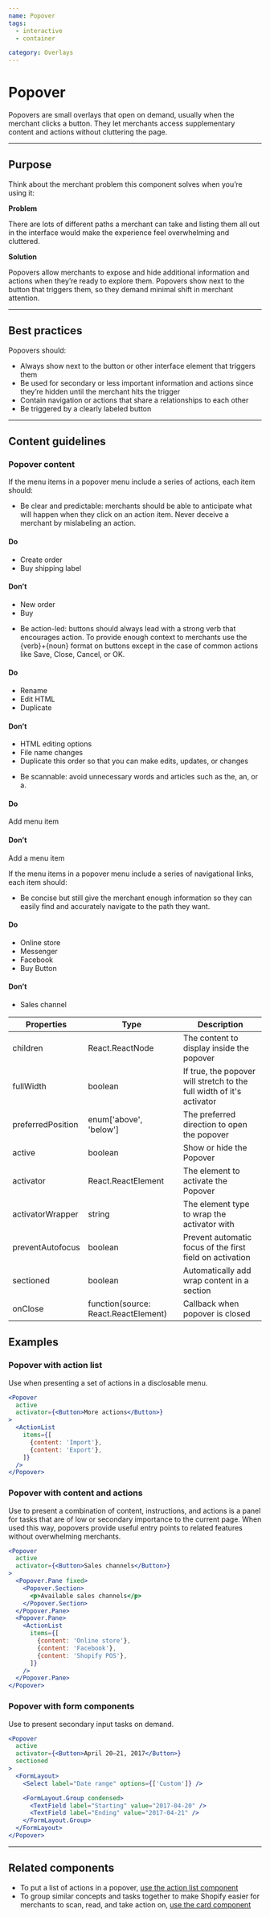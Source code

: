```yaml
---
name: Popover
tags:
  - interactive
  - container

category: Overlays
---
```


# Popover

Popovers are small overlays that open on demand, usually when the merchant clicks a button. They let merchants access supplementary content and actions without cluttering the page.

---

## Purpose

Think about the merchant problem this component solves when you’re using it:

**Problem**

There are lots of different paths a merchant can take and listing them all out in the interface would make the experience feel overwhelming and cluttered.

**Solution**

Popovers allow merchants to expose and hide additional information and actions when they’re ready to explore them. Popovers show next to the button that triggers them, so they demand minimal shift in merchant attention.

---

## Best practices

Popovers should:

- Always show next to the button or other interface element that triggers them
- Be used for secondary or less important information and actions since they’re hidden until the merchant hits the trigger
- Contain navigation or actions that share a relationships to each other
- Be triggered by a clearly labeled button

---

## Content guidelines

### Popover content

If the menu items in a popover menu include a series of actions, each item should:

- Be clear and predictable: merchants should be able to anticipate what will happen when they click on an action item. Never deceive a merchant by mislabeling an action.

<!-- usagelist -->
#### Do
- Create order
- Buy shipping label

#### Don’t
- New order
- Buy
<!-- end -->

- Be action-led: buttons should always lead with a strong verb that encourages action. To provide enough context to merchants use the {verb}+{noun} format on buttons except in the case of common actions like Save, Close, Cancel, or OK.

<!-- usagelist -->
#### Do
- Rename
- Edit HTML
- Duplicate

#### Don’t
- HTML editing options
- File name changes
- Duplicate this order so that you can make edits, updates, or changes
<!-- end -->

- Be scannable: avoid unnecessary words and articles such as the, an, or a.

<!-- usagelist -->
#### Do
Add menu item

#### Don’t
Add a menu item
<!-- end -->

If the menu items in a popover menu include a series of navigational links, each item should:

- Be concise but still give the merchant enough information so they can easily find and accurately navigate to the path they want.

<!-- usagelist -->
#### Do
- Online store
- Messenger
- Facebook
- Buy Button

#### Don’t
- Sales channel
<!-- end -->

| Properties | Type | Description |
| ---------- | ---- | ----------- |
| children | React.ReactNode | The content to display inside the popover |
| fullWidth | boolean | If true, the popover will stretch to the full width of it's activator |
| preferredPosition | enum['above', 'below'] | The preferred direction to open the popover |
| active | boolean | Show or hide the Popover |
| activator | React.ReactElement | The element to activate the Popover |
| activatorWrapper | string | The element type to wrap the activator with |
| preventAutofocus | boolean | Prevent automatic focus of the first field on activation |
| sectioned | boolean | Automatically add wrap content in a section |
| onClose | function(source: React.ReactElement) | Callback when popover is closed |

## Examples

###  Popover with action list

Use when presenting a set of actions in a disclosable menu.

```jsx
<Popover
  active
  activator={<Button>More actions</Button>}
>
  <ActionList
    items={[
      {content: 'Import'},
      {content: 'Export'},
    ]}
  />
</Popover>
```


###  Popover with content and actions

Use to present a combination of content, instructions, and actions is a panel for tasks that are of low or secondary importance to the current page. When used this way, popovers provide useful entry points to related features without overwhelming merchants.

```jsx
<Popover
  active
  activator={<Button>Sales channels</Button>}
>
  <Popover.Pane fixed>
    <Popover.Section>
      <p>Available sales channels</p>
    </Popover.Section>
  </Popover.Pane>
  <Popover.Pane>
    <ActionList
      items={[
        {content: 'Online store'},
        {content: 'Facebook'},
        {content: 'Shopify POS'},
      ]}
    />
  </Popover.Pane>
</Popover>
```

###  Popover with form components

Use to present secondary input tasks on demand.

```jsx
<Popover
  active
  activator={<Button>April 20–21, 2017</Button>}
  sectioned
>
  <FormLayout>
    <Select label="Date range" options={['Custom']} />

    <FormLayout.Group condensed>
      <TextField label="Starting" value="2017-04-20" />
      <TextField label="Ending" value="2017-04-21" />
    </FormLayout.Group>
  </FormLayout>
</Popover>
```

---

## Related components

* To put a list of actions in a popover, [use the action list component](/components/actions/action-list)
* To group similar concepts and tasks together to make Shopify easier for merchants to scan, read, and take action on, [use the card component](/components/structure/card)
